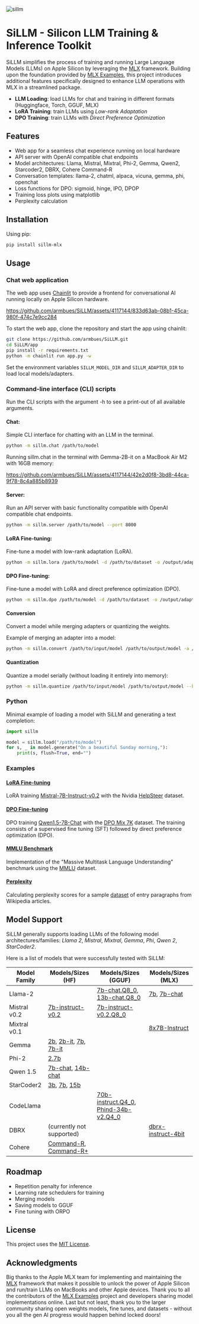 ![sillm](https://github.com/armbues/SiLLM/assets/4117144/859002e9-d209-480b-adb2-7276cd360cbe)

# SiLLM - Silicon LLM Training & Inference Toolkit
SiLLM simplifies the process of training and running Large Language Models (LLMs) on Apple Silicon by leveraging the [MLX](https://github.com/ml-explore/mlx/) framework. Building upon the foundation provided by [MLX Examples](https://github.com/ml-explore/mlx-examples), this project introduces additional features specifically designed to enhance LLM operations with MLX in a streamlined package.

- **LLM Loading**: load LLMs for chat and training in different formats (Huggingface, Torch, GGUF, MLX)
- **LoRA Training**: train LLMs using *Low-rank Adaptation*
- **DPO Training**: train LLMs with *Direct Preference Optimization*

## Features

- Web app for a seamless chat experience running on local hardware
- API server with OpenAI compatible chat endpoints
- Model architectures: Llama, Mistral, Mixtral, Phi-2, Gemma, Qwen2, Starcoder2, DBRX, Cohere Command-R
- Conversation templates: llama-2, chatml, alpaca, vicuna, gemma, phi, openchat
- Loss functions for DPO: sigmoid, hinge, IPO, DPOP
- Training loss plots using matplotlib
- Perplexity calculation

## Installation

Using pip:
``` sh
pip install sillm-mlx
```

## Usage

### Chat web application
The web app uses [Chainlit](https://github.com/Chainlit/chainlit) to provide a frontend for conversational AI running locally on Apple Silicon hardware.

https://github.com/armbues/SiLLM/assets/4117144/833d63ab-08b1-45ca-980f-474c7e9cc284

To start the web app, clone the repository and start the app using chainlit:
``` sh
git clone https://github.com/armbues/SiLLM.git
cd SiLLM/app
pip install -r requirements.txt
python -m chainlit run app.py -w
```
Set the environment variables `SILLM_MODEL_DIR` and `SILLM_ADAPTER_DIR` to load local models/adapters.

### Command-line interface (CLI) scripts
Run the CLI scripts with the argument -h to see a print-out of all available arguments.

#### Chat:
Simple CLI interface for chatting with an LLM in the terminal.
``` sh
python -m sillm.chat /path/to/model
```
Running sillm.chat in the terminal with Gemma-2B-it on a MacBook Air M2 with 16GB memory:

https://github.com/armbues/SiLLM/assets/4117144/42e2d0f8-3bd8-44ca-9f78-8c4a885b8939

#### Server:
Run an API server with basic functionality compatible with OpenAI compatible chat endpoints.
``` sh
python -m sillm.server /path/to/model --port 8000
```

#### LoRA Fine-tuning:
Fine-tune a model with low-rank adaptation (LoRA).
``` sh
python -m sillm.lora /path/to/model -d /path/to/dataset -o /output/adapters
```

#### DPO Fine-tuning:
Fine-tune a model with LoRA and direct preference optimization (DPO).
``` sh
python -m sillm.dpo /path/to/model -d /path/to/dataset -o /output/adapters
```

#### Conversion
Convert a model while merging adapters or quantizing the weights.

Example of merging an adapter into a model:
``` sh
python -m sillm.convert /path/to/input/model /path/to/output/model -a /path/to/adapters
```

#### Quantization
Quantize a model serially (without loading it entirely into memory):
``` sh
python -m sillm.quantize /path/to/input/model /path/to/output/model --bits 4
```

### Python
Minimal example of loading a model with SiLLM and generating a text completion:
``` python
import sillm

model = sillm.load("/path/to/model")
for s, _ in model.generate("On a beautiful Sunday morning,"):
    print(s, flush=True, end="")
```

### Examples

#### [LoRA Fine-tuning](examples/helpsteer/)
LoRA training [Mistral-7B-Instruct-v0.2](https://huggingface.co/mistralai/Mistral-7B-Instruct-v0.2) with the Nvidia [HelpSteer](https://huggingface.co/datasets/nvidia/HelpSteer) dataset.

#### [DPO Fine-tuning](examples/dpo-mix-7k/)
DPO training [Qwen1.5-7B-Chat](https://huggingface.co/Qwen/Qwen1.5-7B-Chat) with the [DPO Mix 7K](https://huggingface.co/datasets/argilla/dpo-mix-7k) dataset. The training consists of a supervised fine tuning (SFT) followed by direct preference optimization (DPO).

#### [MMLU Benchmark](examples/mmlu/)
Implementation of the "Massive Multitask Language Understanding" benchmark using the [MMLU](https://huggingface.co/datasets/cais/mmlu) dataset.

#### [Perplexity](examples/perplexity/)
Calculating perplexity scores for a sample [dataset](https://huggingface.co/datasets/Cohere/wikipedia-2023-11-embed-multilingual-v3) of entry paragraphs from Wikipedia articles.

## Model Support
SiLLM generally supports loading LLMs of the following model architectures/families: *Llama 2*, *Mistral*, *Mixtral*, *Gemma*, *Phi*, *Qwen 2*, *StarCoder2*.

Here is a list of models that were successfully tested with SiLLM:

| Model Family | Models/Sizes (HF) | Models/Sizes (GGUF) | Models/Sizes (MLX) |
| --- | --- | --- | --- |
| Llama-2 | | [7b-chat.Q8_0](https://huggingface.co/TheBloke/Llama-2-7B-Chat-GGUF), [13b-chat.Q8_0](https://huggingface.co/TheBloke/Llama-2-13B-chat-GGUF) | [7b](https://huggingface.co/mlx-community/Llama-2-7b-mlx), [7b-chat](https://huggingface.co/mlx-community/Llama-2-7b-chat-mlx) |
| Mistral v0.2 | [7b-instruct-v0.2](https://huggingface.co/mistralai/Mistral-7B-Instruct-v0.2) | [7b-instruct-v0.2.Q8_0](https://huggingface.co/TheBloke/Mistral-7B-Instruct-v0.2-GGUF) | |
| Mixtral v0.1 | | | [8x7B-Instruct](https://huggingface.co/mlx-community/Mixtral-8x7B-Instruct-v0.1) |
| Gemma | [2b](https://huggingface.co/google/gemma-2b), [2b-it](https://huggingface.co/google/gemma-7b-it), [7b](https://huggingface.co/google/gemma-7b), [7b-it](https://huggingface.co/google/gemma-7b-it) | |
| Phi-2 | [2.7b](https://huggingface.co/microsoft/phi-2) | |
| Qwen 1.5 | [7b-chat](https://huggingface.co/Qwen/Qwen1.5-7B-Chat), [14b-chat](https://huggingface.co/Qwen/Qwen1.5-14B-Chat) | |
| StarCoder2 | [3b](https://huggingface.co/bigcode/starcoder2-3b), [7b](https://huggingface.co/bigcode/starcoder2-7b), [15b](https://huggingface.co/bigcode/starcoder2-15b) | |
| CodeLlama | | [70b-instruct.Q4_0](https://huggingface.co/TheBloke/CodeLlama-70B-Instruct-GGUF), [Phind-34b-v2.Q4_0](https://huggingface.co/TheBloke/Phind-CodeLlama-34B-v2-GGUF) | |
| DBRX | (currently not supported) | | [dbrx-instruct-4bit](https://huggingface.co/mlx-community/dbrx-instruct-4bit) |
| Cohere | [Command-R](https://huggingface.co/CohereForAI/c4ai-command-r-v01), [Command-R+](CohereForAI/c4ai-command-r-plus) | |

## Roadmap

- Repetition penalty for inference
- Learning rate schedulers for training
- Merging models
- Saving models to GGUF
- Fine tuning with ORPO

## License
This project uses the [MIT License](LICENSE).

## Acknowledgments
Big thanks to the Apple MLX team for implementing and maintaining the [MLX](https://github.com/ml-explore/mlx/) framework that makes it possible to unlock the power of Apple Silicon and run/train LLMs on MacBooks and other Apple devices. Thank you to all the contributors of the [MLX Examples](https://github.com/ml-explore/mlx-examples) project and developers sharing model implementations online.
Last but not least, thank you to the larger community sharing open weights models, fine tunes, and datasets - without you all the gen AI progress would happen behind locked doors!
